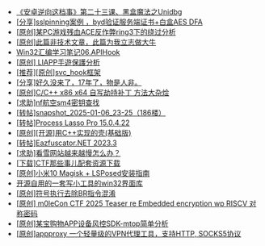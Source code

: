 + [《安卓逆向这档事》第二十三课、黑盒魔法之Unidbg](https://bbs.kanxue.com/thread-285073.htm)
+ [[分享]sslpinning案例 ，byd验证服务端证书+白盒AES DFA](https://bbs.kanxue.com/thread-285153.htm)
+ [[原创]某PC游戏残血ACE反作弊ring3下的绕过分析](https://bbs.kanxue.com/thread-284667.htm)
+ [[原创]此篇非技术文章，此篇为我立志做大牛](https://bbs.kanxue.com/thread-284823.htm)
+ [Win32汇编学习笔记06.APIHook](https://bbs.kanxue.com/thread-285159.htm)
+ [[原创] LIAPP手遊保護分析](https://bbs.kanxue.com/thread-284601.htm)
+ [[推荐][原创]svc_hook框架](https://bbs.kanxue.com/thread-284713.htm)
+ [[分享]好久没来了，17年了，物是人非。](https://bbs.kanxue.com/thread-283832.htm)
+ [[原创]C/C++ x86 x64 自写劫持补丁 方法大杂烩](https://bbs.kanxue.com/thread-282745.htm)
+ [[求助]nf航空sm4密钥查找](https://bbs.kanxue.com/thread-284167.htm)
+ [[转帖]snapshot_2025-01-06_23-25（186楼）](https://bbs.kanxue.com/thread-270207.htm)
+ [[转帖]Process Lasso Pro 15.0.4.22](https://bbs.kanxue.com/thread-285160.htm)
+ [[原创][开源]用C++实现的壳(基础版)](https://bbs.kanxue.com/thread-206804.htm)
+ [[转帖]Eazfuscator.NET 2023.3](https://bbs.kanxue.com/thread-278393.htm)
+ [[求助]看雪网站越来越慢怎么办？](https://bbs.kanxue.com/thread-285057.htm)
+ [[下载]CTF那些事儿配套资源下载](https://bbs.kanxue.com/thread-283930.htm)
+ [[原创]小米10 Magisk + LSPosed安装指南](https://bbs.kanxue.com/thread-285114.htm)
+ [开源自用的一套写小工具的win32界面库](https://bbs.kanxue.com/thread-284925.htm)
+ [[原创]符号执行去除BR指令混淆](https://bbs.kanxue.com/thread-280737.htm)
+ [[原创] m0leCon CTF 2025 Teaser re Embedded encryption wp RISCV 对称密码](https://bbs.kanxue.com/thread-283484.htm)
+ [[原创]某宝购物APP设备风控SDK-mtop简单分析](https://bbs.kanxue.com/thread-284241.htm)
+ [[原创]appproxy 一个轻量级的VPN代理工具，支持HTTP, SOCKS5协议](https://bbs.kanxue.com/thread-282002.htm)
